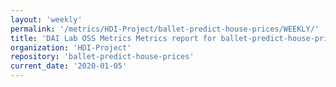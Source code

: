 ```yaml
---
layout: 'weekly'
permalink: '/metrics/HDI-Project/ballet-predict-house-prices/WEEKLY/'
title: 'DAI Lab OSS Metrics Metrics report for ballet-predict-house-prices | WEEKLY-REPORT-2020-01-05'
organization: 'HDI-Project'
repository: 'ballet-predict-house-prices'
current_date: '2020-01-05'
---
```

